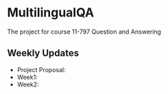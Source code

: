 # MultilingualQA
The project for course 11-797 Question and Answering

## Weekly Updates

- Project Proposal: 
- Week1: 
- Week2: 